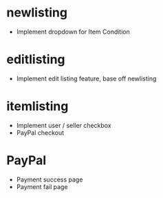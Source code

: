 # newlisting 
- Implement dropdown for Item Condition

# editlisting 
- Implement edit listing feature, base off newlisting

# itemlisting 
- Implement user / seller checkbox
- PayPal checkout

# PayPal
- Payment success page 
- Payment fail page 